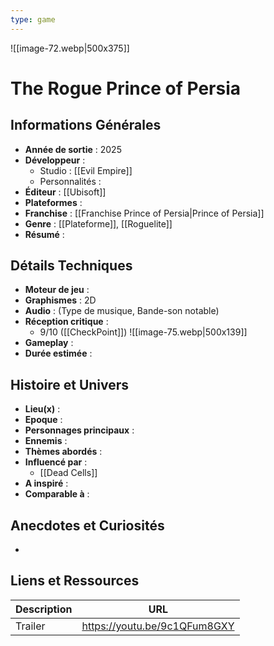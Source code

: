 ```yaml
---
type: game
---
```

![[image-72.webp|500x375]]
# The Rogue Prince of Persia

## Informations Générales

- **Année de sortie** : 2025
- **Développeur** : 
	- Studio : [[Evil Empire]]
	- Personnalités : 
- **Éditeur** : [[Ubisoft]]
- **Plateformes** : 
- **Franchise** : [[Franchise Prince of Persia|Prince of Persia]]
- **Genre** : [[Plateforme]], [[Roguelite]]
- **Résumé** : 

## Détails Techniques
- **Moteur de jeu** : 
- **Graphismes** : 2D
- **Audio** : (Type de musique, Bande-son notable)
- **Réception critique** : 
	- 9/10 ([[CheckPoint]])
	  ![[image-75.webp|500x139]]
- **Gameplay** :
- **Durée estimée** : 

## Histoire et Univers
- **Lieu(x)** : 
- **Epoque** : 
- **Personnages principaux** : 
- **Ennemis** :
- **Thèmes abordés** : 
- **Influencé par** :
	- [[Dead Cells]]
- **A inspiré** : 
- **Comparable à** :
## Anecdotes et Curiosités
- 
## Liens et Ressources

| Description | URL                          |
| ----------- | ---------------------------- |
| Trailer     | https://youtu.be/9c1QFum8GXY |
